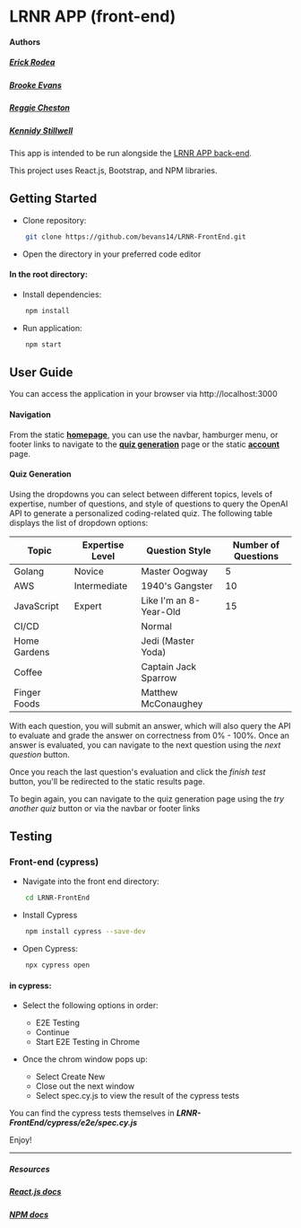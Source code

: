 # LRNR APP (front-end)

#### Authors

##### [Erick Rodea](https://github.com/erickrodea)

##### [Brooke Evans](https://github.com/bevans14)

##### [Reggie Cheston](https://github.com/reggiecheston)

##### [Kennidy Stillwell](https://github.com/kennidystillwell)

This app is intended to be run alongside the [LRNR APP back-end](https://github.com/bevans14/LRNR-backend1).

This project uses React.js, Bootstrap, and NPM libraries.

## Getting Started

- Clone repository:

```bash
    git clone https://github.com/bevans14/LRNR-FrontEnd.git
```

- Open the directory in your preferred code editor

#### In the root directory:

- Install dependencies:

```bash
    npm install
```

- Run application:

```bash
    npm start
```

## User Guide

You can access the application in your browser via http://localhost:3000

#### Navigation

From the static [**homepage**](http://localhost:3000), you can use the navbar, hamburger menu, or footer links to navigate to the [**quiz generation**](http://localhost:3000/categories) page or the static [**account**](http://localhost:3000/account) page.

#### Quiz Generation

Using the dropdowns you can select between different topics, levels of expertise, number of questions, and style of questions to query the OpenAI API to generate a personalized coding-related quiz. The following table displays the list of dropdown options:

| **Topic**    | **Expertise Level** | **Question Style**     | **Number of Questions** |
| ------------ | ------------------- | ---------------------- | ----------------------- |
| Golang       | Novice              | Master Oogway          | 5                       |
| AWS          | Intermediate        | 1940's Gangster        | 10                      |
| JavaScript   | Expert              | Like I'm an 8-Year-Old | 15                      |
| CI/CD        |                     | Normal                 |                         |
| Home Gardens |                     | Jedi (Master Yoda)     |                         |
| Coffee       |                     | Captain Jack Sparrow   |                         |
| Finger Foods |                     | Matthew McConaughey    |                         |

With each question, you will submit an answer, which will also query the API to evaluate and grade the answer on correctness from 0% - 100%. Once an answer is evaluated, you can navigate to the next question using the _next question_ button.

Once you reach the last question's evaluation and click the _finish test_ button, you'll be redirected to the static results page.

To begin again, you can navigate to the quiz generation page using the _try another quiz_ button or via the navbar or footer links

## Testing

### Front-end (cypress)

- Navigate into the front end directory:

```bash
    cd LRNR-FrontEnd
```

- Install Cypress

```bash
    npm install cypress --save-dev
```

- Open Cypress:

```bash
    npx cypress open
```

#### in cypress:

- Select the following options in order:

  - E2E Testing
  - Continue
  - Start E2E Testing in Chrome

- Once the chrom window pops up:
  - Select Create New
  - Close out the next window
  - Select spec.cy.js to view the result of the cypress tests

You can find the cypress tests themselves in **_LRNR-FrontEnd/cypress/e2e/spec.cy.js_**

Enjoy!

---

##### Resources

##### [React.js docs](https://legacy.reactjs.org/docs/getting-started.html)

##### [NPM docs](https://docs.npmjs.com/)
